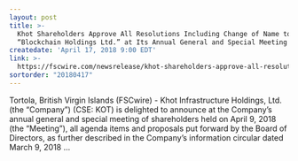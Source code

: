 ```yaml
---
layout: post
title: >-
  Khot Shareholders Approve All Resolutions Including Change of Name to
  “Blockchain Holdings Ltd.” at Its Annual General and Special Meeting
createdate: 'April 17, 2018 9:00 EDT'
link: >-
  https://fscwire.com/newsrelease/khot-shareholders-approve-all-resolutions-including-change-name-blockchain-holdings-ltd
sortorder: "20180417"
---
```

Tortola, British Virgin Islands (FSCwire) - Khot Infrastructure Holdings, Ltd. (the “Company”) (CSE: KOT) is delighted to announce at the Company’s annual general and special meeting of shareholders held on April 9, 2018 (the “Meeting”), all agenda items and proposals put forward by the Board of Directors, as further described in the Company’s information circular dated March 9, 2018 ...
